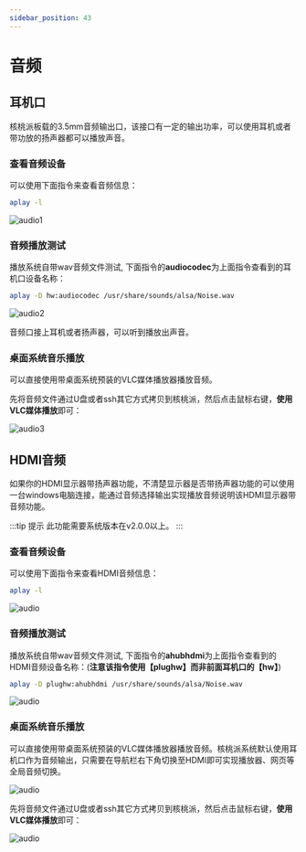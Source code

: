 ```yaml
---
sidebar_position: 43
---
```


# 音频

## 耳机口

核桃派板载的3.5mm音频输出口，该接口有一定的输出功率，可以使用耳机或者带功放的扬声器都可以播放声音。

### 查看音频设备

可以使用下面指令来查看音频信息：

```bash
aplay -l
```

![audio1](./img/audio/audio1.png)

### 音频播放测试

播放系统自带wav音频文件测试, 下面指令的**audiocodec**为上面指令查看到的耳机口设备名称：

```bash
aplay -D hw:audiocodec /usr/share/sounds/alsa/Noise.wav
```

![audio2](./img/audio/audio2.png)

音频口接上耳机或者扬声器，可以听到播放出声音。

### 桌面系统音乐播放

可以直接使用带桌面系统预装的VLC媒体播放器播放音频。

先将音频文件通过U盘或者ssh其它方式拷贝到核桃派，然后点击鼠标右键，**使用VLC媒体播放**即可：

![audio3](./img/audio/audio3.png)

## HDMI音频

如果你的HDMI显示器带扬声器功能，不清楚显示器是否带扬声器功能的可以使用一台windows电脑连接，能通过音频选择输出实现播放音频说明该HDMI显示器带音频功能。

:::tip 提示
此功能需要系统版本在v2.0.0以上。
:::


### 查看音频设备

可以使用下面指令来查看HDMI音频信息：

```bash
aplay -l
```

![audio](./img/audio/audio4.png)

### 音频播放测试

播放系统自带wav音频文件测试, 下面指令的**ahubhdmi**为上面指令查看到的HDMI音频设备名称：(**注意该指令使用【plughw】而非前面耳机口的【hw】**)

```bash
aplay -D plughw:ahubhdmi /usr/share/sounds/alsa/Noise.wav
```

![audio](./img/audio/audio5.png)


### 桌面系统音乐播放

可以直接使用带桌面系统预装的VLC媒体播放器播放音频。核桃派系统默认使用耳机口作为音频输出，只需要在导航栏右下角切换至HDMI即可实现播放器、网页等全局音频切换。

![audio](./img/audio/audio6.png)


先将音频文件通过U盘或者ssh其它方式拷贝到核桃派，然后点击鼠标右键，**使用VLC媒体播放**即可：

![audio](./img/audio/audio3.png)

